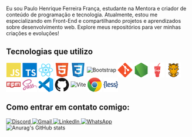 <p>Eu sou Paulo Henrique Ferreira França, estudante na Mentora e criador de conteúdo de programação e tecnologia.  
Atualmente, estou me especializando em Front-End e compartilhando projetos e aprendizados sobre desenvolvimento web.  
Explore meus repositórios para ver minhas criações e evoluções!</p>

## Tecnologias que utilizo
<div style="display: inline-block;">
  <img align="center" alt="Js" height="40" width="40" src="https://raw.githubusercontent.com/devicons/devicon/master/icons/javascript/javascript-plain.svg">
  <img align="center" alt="Ts" height="40" width="40" src="https://raw.githubusercontent.com/devicons/devicon/master/icons/typescript/typescript-plain.svg">
  <img align="center" alt="React" height="40" width="40" src="https://raw.githubusercontent.com/devicons/devicon/master/icons/react/react-original.svg">
  <img align="center" alt="HTML" height="40" width="40" src="https://raw.githubusercontent.com/devicons/devicon/master/icons/html5/html5-original.svg">
  <img align="center" alt="CSS" height="40" width="40" src="https://raw.githubusercontent.com/devicons/devicon/master/icons/css3/css3-original.svg">
  <img align="center" alt="Bootstrap" height="40" width="40" src="https://getbootstrap.com/docs/5.3/assets/brand/bootstrap-logo-shadow.png">
  <img align="center" alt="Git" height="40" width="40" src="https://raw.githubusercontent.com/devicons/devicon/master/icons/git/git-original.svg">
  <img align="center" alt="Node.js" height="40" width="40" src="https://raw.githubusercontent.com/devicons/devicon/master/icons/nodejs/nodejs-original.svg">
  <img align="center" alt="Gulp" height="40" width="40" src="https://raw.githubusercontent.com/devicons/devicon/master/icons/gulp/gulp-plain.svg">
  <img align="center" alt="Grunt" height="40" width="40" src="https://raw.githubusercontent.com/devicons/devicon/master/icons/grunt/grunt-original.svg">
  <img align="center" alt="NPM" height="40" width="40" src="https://raw.githubusercontent.com/devicons/devicon/master/icons/npm/npm-original-wordmark.svg">
  <img align="center" alt="Sass" height="40" width="40" src="https://raw.githubusercontent.com/devicons/devicon/master/icons/sass/sass-original.svg">
  <img align="center" alt="VSCode" height="40" width="40" src="https://raw.githubusercontent.com/devicons/devicon/master/icons/vscode/vscode-original.svg">
  <img align="center" alt="GitHub" height="40" width="40" src="https://raw.githubusercontent.com/devicons/devicon/master/icons/github/github-original.svg">
  <img align="center" alt="Vite" height="40" width="40" src="https://vitejs.dev/logo.svg">
  <img align="center" alt="DevTools" height="40" width="40" src="https://raw.githubusercontent.com/devicons/devicon/master/icons/chrome/chrome-original.svg">
  <img align="center" alt="Less" height="40" width="40" src="https://raw.githubusercontent.com/devicons/devicon/master/icons/less/less-plain-wordmark.svg">
</div>

<h2>Como entrar em contato comigo:</h2>

<div>
  <a href="https://discord.gg/wagxzStdcR" target="_blank">
    <img src="https://img.shields.io/badge/Discord-7289DA?style=for-the-badge&logo=discord&logoColor=white" alt="Discord">
  </a>
  <a href="mailto:paulohenriqueferreirafranca2@gmail.com">
    <img src="https://img.shields.io/badge/-Gmail-%23333?style=for-the-badge&logo=gmail&logoColor=white" alt="Gmail">
  </a>
  <a href="https://www.linkedin.com/in/paulo-henrique-ferreira-frança-75125626" target="_blank">
    <img src="https://img.shields.io/badge/-LinkedIn-%230077B5?style=for-the-badge&logo=linkedin&logoColor=white" alt="LinkedIn">
  </a>
  <a href="https://wa.me/5571999541008" target="_blank">
    <img src="https://img.shields.io/badge/WhatsApp-25D366?style=for-the-badge&logo=whatsapp&logoColor=white" alt="WhatsApp">
  </a>
</div>

<img src="https://github-readme-stats.vercel.app/api?username=PauloHenrique993940&bg_color=07070d&title_color=52b540&text_color=fff&icon_color=FFA500&border_color=CCCCCC" alt="Anurag's GitHub stats">



